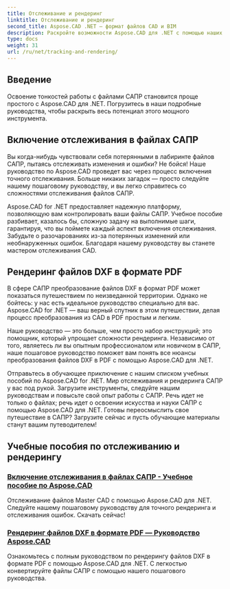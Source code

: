 ```yaml
---
title: Отслеживание и рендеринг
linktitle: Отслеживание и рендеринг
second_title: Aspose.CAD .NET — формат файлов CAD и BIM
description: Раскройте возможности Aspose.CAD для .NET с помощью наших руководств. Узнайте, как включить отслеживание в файлах САПР и плавно отображать файлы DXF в формате PDF.
type: docs
weight: 31
url: /ru/net/tracking-and-rendering/
---
```


## Введение

Освоение тонкостей работы с файлами САПР становится проще простого с Aspose.CAD для .NET. Погрузитесь в наши подробные руководства, чтобы раскрыть весь потенциал этого мощного инструмента. 

## Включение отслеживания в файлах САПР

Вы когда-нибудь чувствовали себя потерянными в лабиринте файлов САПР, пытаясь отслеживать изменения и ошибки? Не бойся! Наше руководство по Aspose.CAD проведет вас через процесс включения точного отслеживания. Больше никаких загадок — просто следуйте нашему пошаговому руководству, и вы легко справитесь со сложностями отслеживания файлов САПР.

Aspose.CAD for .NET предоставляет надежную платформу, позволяющую вам контролировать ваши файлы САПР. Учебное пособие разбивает, казалось бы, сложную задачу на выполнимые шаги, гарантируя, что вы поймете каждый аспект включения отслеживания. Забудьте о разочарованиях из-за потерянных изменений или необнаруженных ошибок. Благодаря нашему руководству вы станете мастером отслеживания CAD.

## Рендеринг файлов DXF в формате PDF

В сфере САПР преобразование файлов DXF в формат PDF может показаться путешествием по неизведанной территории. Однако не бойтесь: у нас есть идеальное руководство специально для вас. Aspose.CAD for .NET — ваш верный спутник в этом путешествии, делая процесс преобразования из CAD в PDF простым и легким.

Наше руководство — это больше, чем просто набор инструкций; это помощник, который упрощает сложности рендеринга. Независимо от того, являетесь ли вы опытным профессионалом или новичком в САПР, наше пошаговое руководство поможет вам понять все нюансы преобразования файлов DXF в PDF с помощью Aspose.CAD для .NET.

Отправьтесь в обучающее приключение с нашим списком учебных пособий по Aspose.CAD for .NET. Мир отслеживания и рендеринга САПР у вас под рукой. Загрузите инструменты, следуйте нашим руководствам и повысьте свой опыт работы с САПР. Речь идет не только о файлах; речь идет о освоении искусства и науки САПР с помощью Aspose.CAD для .NET. Готовы переосмыслить свое путешествие в САПР? Загрузите сейчас и пусть обучающие материалы станут вашим путеводителем!
## Учебные пособия по отслеживанию и рендерингу
### [Включение отслеживания в файлах САПР - Учебное пособие по Aspose.CAD](./enabling-tracking-in-cad-files/)
Отслеживание файлов Master CAD с помощью Aspose.CAD для .NET. Следуйте нашему пошаговому руководству для точного рендеринга и отслеживания ошибок. Скачать сейчас!
### [Рендеринг файлов DXF в формате PDF — Руководство Aspose.CAD](./rendering-dxf-files-as-pdf/)
Ознакомьтесь с полным руководством по рендерингу файлов DXF в формате PDF с помощью Aspose.CAD для .NET. С легкостью конвертируйте файлы САПР с помощью нашего пошагового руководства.